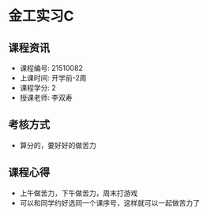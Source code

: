 # 金工实习C

## 课程资讯
- 课程编号: 21510082
- 上课时间: 开学前-2周
- 课程学分: 2
- 授课老师: 李双寿
  
## 考核方式
- 算分的，要好好的做苦力

## 课程心得
- 上午做苦力，下午做苦力，周末打游戏
- 可以和同学约好选同一个课序号，这样就可以一起做苦力了
